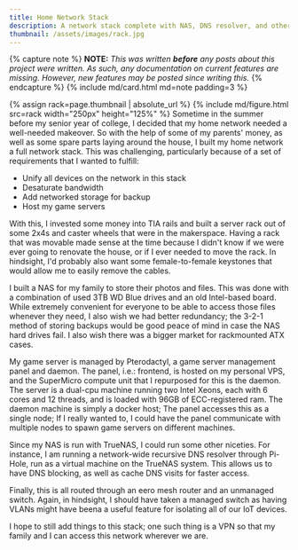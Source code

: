 ```yaml
---
title: Home Network Stack
description: A network stack complete with NAS, DNS resolver, and other niceties
thumbnail: /assets/images/rack.jpg
---
```

{% capture note %}
**NOTE:** _This was written **before** any posts about this project were written. As such, any documentation on current features are missing. However, new features may be posted since writing this._
{% endcapture %}
{% include md/card.html md=note padding=3 %}

{% assign rack=page.thumbnail | absolute_url %}
{% include md/figure.html src=rack width="250px" height="125%" %}
Sometime in the summer before my senior year of college, I decided that my home network needed a well-needed makeover.
So with the help of some of my parents' money, as well as some spare parts laying around the house, I built my home network
a full network stack. This was challenging, particularly because of a set of requirements that I wanted to fulfill:
- Unify all devices on the network in this stack
- Desaturate bandwidth
- Add networked storage for backup
- Host my game servers

With this, I invested some money into TIA rails and built a server rack out of some 2x4s and caster wheels that were in
the makerspace. Having a rack that was movable made sense at the time because I didn't know if we were ever going to renovate the house,
or if I ever needed to move the rack. In hindsight, I'd probably also want some female-to-female keystones that would allow me to easily remove
the cables.

I built a NAS for my family to store their photos and files. This was done with a combination of used 3TB WD Blue drives and an old Intel-based board.
While extremely convenient for everyone to be able to access those files whenever they need, I also wish we had better redundancy; the 3-2-1 method of 
storing backups would be good peace of mind in case the NAS hard drives fail. I also wish there was a bigger market for rackmounted ATX cases.

My game server is managed by Pterodactyl, a game server management panel and daemon. The panel, i.e.: frontend, is hosted on my personal VPS,
and the SuperMicro compute unit that I repurposed for this is the daemon. The server is a dual-cpu machine running two Intel Xeons, each with 6 cores and 12 threads,
and is loaded with 96GB of ECC-registered ram. The daemon machine is simply a docker host; The panel accesses this as a single node; If I really wanted to, I could have the
panel communicate with multiple nodes to spawn game servers on different machines.

Since my NAS is run with TrueNAS, I could run some other niceties. For instance, I am running a network-wide recursive DNS resolver through Pi-Hole, run as a virtual machine
on the TrueNAS system. This allows us to have DNS blocking, as well as cache DNS visits for faster access.

Finally, this is all routed through an eero mesh router and an unmanaged switch. Again, in hindsight, I should have taken a managed switch as having VLANs might have beena a
useful feature for isolating all of our IoT devices.

I hope to still add things to this stack; one such thing is a VPN so that my family and I can access this network wherever we are.
